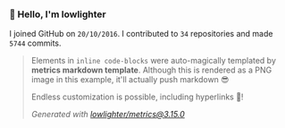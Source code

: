 ### 👋 Hello, I'm lowlighter

I joined GitHub on `20/10/2016`.
I contributed to `34` repositories and made `5744` commits.

> Elements in `inline code-blocks` were auto-magically templated by **metrics markdown template**.
> Although this is rendered as a PNG image in this example, it'll actually push markdown 😎
>
> Endless customization is possible, including hyperlinks 🎉!
>
> *Generated with [lowlighter/metrics@3.15.0](https://github.com/lowlighter/metrics)*
